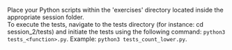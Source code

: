 Place your Python scripts within the 'exercises' directory located inside the appropriate session folder.  
To execute the tests, navigate to the tests directory (for instance: cd session_2/tests) and initiate the tests using the following command: `python3 tests_<function>.py`. Example: `python3 tests_count_lower.py`.